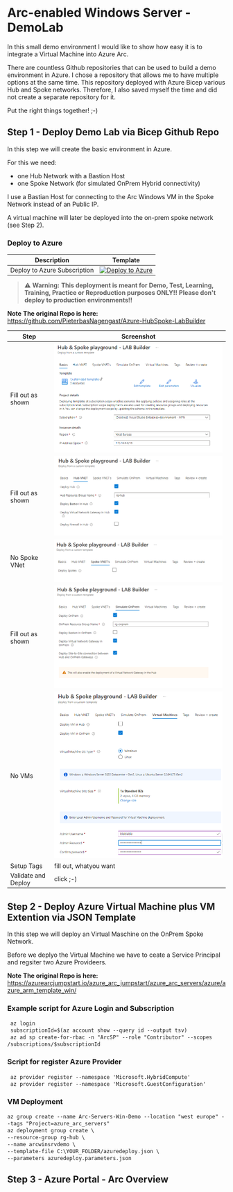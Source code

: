 # Arc-enabled Windows Server - DemoLab
In this small demo environment I would like to show how easy it is to integrate a Virtual Machine into Azure Arc.

There are countless Github repositories that can be used to build a demo environment in Azure. I chose a repository that allows me to have multiple options at the same time. This repository deployed with Azure Bicep various Hub and Spoke networks. Therefore, I also saved myself the time and did not create a separate repository for it.

Put the right things together! ;-)


## Step 1 - Deploy Demo Lab via Bicep Github Repo
In this step we will create the basic environment in Azure. 

For this we need:
- one Hub Network with a Bastion Host
- one Spoke Network (for simulated OnPrem Hybrid connectivity)

I use a Bastian Host for connecting to the Arc Windows VM in the Spoke Network instead of an Public IP.

A virtual machine will later be deployed into the on-prem spoke network (see Step 2).


### Deploy to Azure

| Description | Template |
|---|---|
| Deploy to Azure Subscription |[![Deploy to Azure](https://aka.ms/deploytoazurebutton)](https://portal.azure.com/#blade/Microsoft_Azure_CreateUIDef/CustomDeploymentBlade/uri/https%3A%2F%2Fraw.githubusercontent.com%2FPieterbasNagengast%2FAzure-HubSpoke-LabBuilder%2Fmain%2FARM%2Fmain.json/uiFormDefinitionUri/https%3A%2F%2Fraw.githubusercontent.com%2FPieterbasNagengast%2FAzure-HubSpoke-LabBuilder%2Fmain%2FuiDefinition.json)|

> :warning: **Warning:**
> **This deployment is meant for Demo, Test, Learning, Training, Practice or Reproduction purposes ONLY!!**
> **Please don't deploy to production environments!!**

**Note**
**The original Repo is here:** https://github.com/PieterbasNagengast/Azure-HubSpoke-LabBuilder


|Step|Screenshot|
|-|-|
|Fill out as shown|![Step1](images/HubandSpokeBasisc_1.PNG)|
|Fill out as shown|![Step2](images/HubVNet_2.PNG)|
|No Spoke VNet|![Step3](images/SpokeVNet_3.PNG)|
|Fill out as shown|![Step4](images/OnPremVNet_.PNG)|
|No VMs|![Step4](images/VirtualMachines_5.PNG)|
|Setup Tags|fill out, whatyou want|
|Validate and Deploy|click ;-)|



## Step 2 - Deploy Azure Virtual Machine plus VM Extention via JSON Template

In this step we will deploy an Virtual Maschine on the OnPrem Spoke Network. 

Before we deplyo the Virtual Machine we have to ceate a Service Principal and regsiter two Azure Provideers.

**Note**
**The original Repo is here:** https://azurearcjumpstart.io/azure_arc_jumpstart/azure_arc_servers/azure/azure_arm_template_win/


### Example script for Azure Login and Subscription
``` 
 az login
 subscriptionId=$(az account show --query id --output tsv)
 az ad sp create-for-rbac -n "ArcSP" --role "Contributor" --scopes /subscriptions/$subscriptionId
```

### Script for register Azure Provider
```  
 az provider register --namespace 'Microsoft.HybridCompute'
 az provider register --namespace 'Microsoft.GuestConfiguration'
``` 

### VM Deployment
```
az group create --name Arc-Servers-Win-Demo --location "west europe" --tags "Project=azure_arc_servers"
az deployment group create \
--resource-group rg-hub \
--name arcwinsrvdemo \
--template-file C:\YOUR_FOLDER/azuredeploy.json \
--parameters azuredeploy.parameters.json
```




## Step 3 - Azure Portal - Arc Overview
